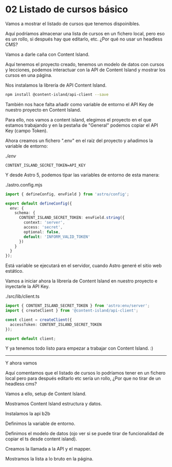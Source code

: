 # 02 Listado de cursos básico

Vamos a mostrar el listado de cursos que tenemos dispoinibles.

Aquí podríamos almacenar una lista de cursos en un fichero local, pero eso es un rollo, si después hay que editarlo, etc. ¿Por qué no usar un headless CMS?

Vamos a darle caña con Content Island.

Aquí tenemos el proyecto creado, tenemos un modelo de datos con cursos y lecciones, podemos interactuar con la API de Content Island y mostrar los cursos en una página.

Nos instalamos la librería de API Content Island.

```bash
npm install @content-island/api-client --save
```

También nos hace falta añadir como variable de entorno el API Key de nuestro proyecto en Content Island.

Para ello, nos vamos a content island, elegimos el proyecto en el que estamos trabajando y en la pestaña de "General" podemos copiar el API Key (campo Token).

Ahora creamos un fichero ".env" en el raíz del proyecto y añadimos la variable de entorno:

_./env_

```env
CONTENT_ISLAND_SECRET_TOKEN=API_KEY
```

Y desde Astro 5, podemos tipar las variables de entorno de esta manera:

./astro.config.mjs

```ts
import { defineConfig, envField } from 'astro/config';

export default defineConfig({
  env: {
    schema: {
      CONTENT_ISLAND_SECRET_TOKEN: envField.string({
        context: 'server',
        access: 'secret',
        optional: false,
        default: 'INFORM_VALID_TOKEN'
      })
    }
  }
});
```

Está variable se ejecutará en el servidor, cuando Astro generé el sitio web estático.

Vamos a iniciar ahora la librería de Content Island en nuestro proyecto e inyectarle la API Key.

./src/lib/client.ts

```ts
import { CONTENT_ISLAND_SECRET_TOKEN } from 'astro:env/server';
import { createClient } from '@content-island/api-client';

const client = createClient({
  accessToken: CONTENT_ISLAND_SECRET_TOKEN
});

export default client;
```

Y ya tenemos todo listo para empezar a trabajar con Content Island. :)

***
Y ahora vamos 


Aquí comentamos que el listado de cursos lo podríamos tener en un fichero local pero para después editarlo etc sería un rollo, ¿Por que no tirar de un headless cms?

Vamos a ello, setup de Content Island.

Mostramos Content Island estructura y datos.


Instalamos la api b2b

Definimos la variable de entorno.

Definimos el modelo de datos (ojo ver si se puede tirar de funcionalidad de copiar el ts desde content island).

Creamos la llamada a la API y el mapper.

Mostramos la lista a lo bruto en la página.



